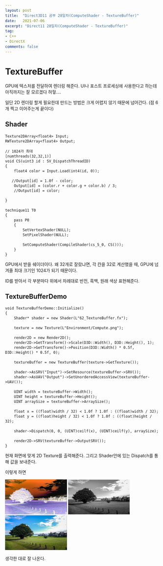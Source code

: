 ```yaml
---
layout: post
title:  "Direct3D11 공부 28일차(ComputeShader - TextureBuffer)"
date:   2021-07-06
excerpt: "Direct11 28일차(ComputeShader - TextureBuffer)"
tag:
- C++
- DirectX
comments: false
---
```


# TextureBuffer
GPU에 텍스처를 전달하여 렌더링 해준다. UI나 포스트 프로세싱에 사용한다고 하는데 아직까지는 잘 모르겠다 허헣....

일단 2D 렌더링 할게 필요한데 만드는 방법은 크게 어렵지 않기 때문에 넘어간다.
(점 6개 찍고 이어주는게 끝이다)

## Shader
```
Texture2DArray<float4> Input;
RWTexture2DArray<float4> Output;

// 1024가 최대
[numthreads(32,32,1)]
void CS(uint3 id : SV_DispatchThreadID)
{
    float4 color = Input.Load(int4(id, 0));

   //Output[id] = 1.0f - color;
    Output[id] = (color.r + color.g + color.b) / 3;
    //Output[id] = color;

}

technique11 T0
{
    pass P0
    {
        SetVertexShader(NULL);
        SetPixelShader(NULL);

        SetComputeShader(CompileShader(cs_5_0, CS()));
    }
}
```
GPU에서 받을 쉐이더이다.
왜 32개로 잘랐냐면, 각 칸을 32로 계산했을 때, GPU에 넘겨줄 최대 크기인 1024가 되기 때문이다.

ID를 받아서 각 부분마다 위에서 차례대로 반전, 흑백, 원래 색상 표현해준다.

## TextureBufferDemo
```
void TextureBufferDemo::Initialize()
{
	Shader* shader = new Shader(L"62_TextureBuffer.fx");

	texture = new Texture(L"Environment/Compute.png");

	render2D = new Render2D();
	render2D->GetTransform()->Scale(D3D::Width(), D3D::Height(), 1);
	render2D->GetTransform()->Position(D3D::Width() * 0.5f, D3D::Height() * 0.5f, 0);

	textureBuffer = new TextureBuffer(texture->GetTexture());

	shader->AsSRV("Input")->SetResource(textureBuffer->SRV());
	shader->AsUAV("Output")->SetUnorderedAccessView(textureBuffer->UAV());

	UINT width = textureBuffer->Width();
	UINT height = textureBuffer->Height();
	UINT arraySize = textureBuffer->ArraySize();

	float x = ((float)width / 32) < 1.0f ? 1.0f : ((float)width / 32);
	float y = ((float)height / 32) < 1.0f ? 1.0f : ((float)height / 32);

	shader->Dispatch(0, 0, (UINT)ceilf(x), (UINT)ceilf(y), arraySize);

	render2D->SRV(textureBuffer->OutputSRV());
}
```
현재 화면에 맞게 2D Texture를 출력해준다. 그리고 Shader안에 있는 Dispatch를 통해 값을 보내준다.

이렇게 하면 

<img src = "../assets/img/project/d3dx/day28/negative.png" width="40%">
<img src = "../assets/img/project/d3dx/day28/black_white.png" width="40%">
<img src = "../assets/img/project/d3dx/day28/color.png" width="40%">

생각한 대로 잘 나온다.